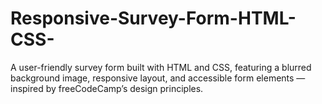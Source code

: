 # Responsive-Survey-Form-HTML-CSS-
A user-friendly survey form built with HTML and CSS, featuring a blurred background image, responsive layout, and accessible form elements — inspired by freeCodeCamp’s design principles.

